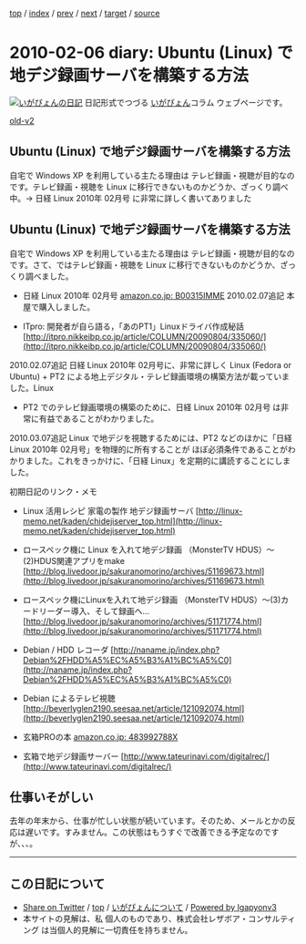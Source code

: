 [top](../index.html) 
 / [index](index.html) 
 / [prev](ig100128.html) 
 / [next](ig100213.html) 
 / [target](https://www.igapyon.jp/igapyon/diary/2010/ig100206.html) 
 / [source](https://github.com/igapyon/diary/blob/master/2010/ig100206.src.md) 

2010-02-06 diary: Ubuntu (Linux) で地デジ録画サーバを構築する方法
=====================================================================================================
[![いがぴょんの日記](https://www.igapyon.jp/igapyon/diary/images/iga200306s.jpg "いがぴょん")](https://www.igapyon.jp/igapyon/diary/memo/memoigapyon.html) 日記形式でつづる [いがぴょん](https://www.igapyon.jp/igapyon/diary/memo/memoigapyon.html)コラム ウェブページです。

[old-v2](ig100206-orig.html)

## Ubuntu (Linux) で地デジ録画サーバを構築する方法

自宅で Windows XP を利用している主たる理由は テレビ録画・視聴が目的なのです。テレビ録画・視聴を Linux に移行できないものかどうか、ざっくり調べ中。→ 日経 Linux 2010年 02月号 に非常に詳しく書いてありました


## Ubuntu (Linux) で地デジ録画サーバを構築する方法

自宅で Windows XP を利用している主たる理由は テレビ録画・視聴が目的なのです。さて、ではテレビ録画・視聴を Linux に移行できないものかどうか、ざっくり調べました。

* 日経 Linux 2010年 02月号
  [amazon.co.jp: B00315IMME](http://www.amazon.co.jp/exec/obidos/ASIN/B00315IMME/igapyondiary-22)
  2010.02.07追記 本屋で購入しました。
  
* ITpro: 開発者が自ら語る，「あのPT1」Linuxドライバ作成秘話
  [http://itpro.nikkeibp.co.jp/article/COLUMN/20090804/335060/](http://itpro.nikkeibp.co.jp/article/COLUMN/20090804/335060/)

2010.02.07追記 日経 Linux 2010年 02月号に、非常に詳しく Linux (Fedora or Ubuntu) + PT2 による地上デジタル・テレビ録画環境の構築方法が載っていました。Linux
+ PT2 でのテレビ録画環境の構築のために、日経 Linux 2010年 02月号 は非常に有益であることがわかりました。

2010.03.07追記 Linux で地デジを視聴するためには、PT2 などのほかに「日経 Linux 2010年 02月号」を物理的に所有することが ほぼ必須条件であることがわかりました。これをきっかけに、「日経 Linux」を定期的に講読することにしました。

初期日記のリンク・メモ

* Linux 活用レシピ 家電の製作 地デジ録画サーバ
  [http://linux-memo.net/kaden/chidejiserver_top.html](http://linux-memo.net/kaden/chidejiserver_top.html)
  
* ロースペック機に Linux を入れて地デジ録画 （MonsterTV HDUS）～(2)HDUS関連アプリをmake
  [http://blog.livedoor.jp/sakuranomorino/archives/51169673.html](http://blog.livedoor.jp/sakuranomorino/archives/51169673.html)
  
* ロースペック機にLinuxを入れて地デジ録画 （MonsterTV HDUS）～(3)カードリーダー導入、そして録画へ…
  [http://blog.livedoor.jp/sakuranomorino/archives/51171774.html](http://blog.livedoor.jp/sakuranomorino/archives/51171774.html)
  
* Debian / HDD レコーダ
  [http://naname.jp/index.php?Debian%2FHDD%A5%EC%A5%B3%A1%BC%A5%C0](http://naname.jp/index.php?Debian%2FHDD%A5%EC%A5%B3%A1%BC%A5%C0)
  
* Debian によるテレビ視聴
  [http://beverlyglen2190.seesaa.net/article/121092074.html](http://beverlyglen2190.seesaa.net/article/121092074.html)
  
* 玄箱PROの本
  [amazon.co.jp: 483992788X](http://www.amazon.co.jp/exec/obidos/ASIN/483992788X/igapyondiary-22)
  
* 玄箱で地デジ録画サーバー
  [http://www.tateurinavi.com/digitalrec/](http://www.tateurinavi.com/digitalrec/)

## 仕事いそがしい

去年の年末から、仕事が忙しい状態が続いています。そのため、メールとかの反応は遅いです。すみません。この状態はもうすぐで改善できる予定なのですが、、、。


----------------------------------------------------------------------------------------------------

## この日記について

* [Share on Twitter](https://twitter.com/intent/tweet?hashtags=igapyon%2Cdiary%2C%E3%81%84%E3%81%8C%E3%81%B4%E3%82%87%E3%82%93&text=Ubuntu+%28Linux%29+%E3%81%A7%E5%9C%B0%E3%83%87%E3%82%B8%E9%8C%B2%E7%94%BB%E3%82%B5%E3%83%BC%E3%83%90%E3%82%92%E6%A7%8B%E7%AF%89%E3%81%99%E3%82%8B%E6%96%B9%E6%B3%95&url=https%3A%2F%2Fwww.igapyon.jp%2Figapyon%2Fdiary%2F2010%2Fig100206.html) / [top](../index.html) / [いがぴょんについて](https://www.igapyon.jp/igapyon/diary/memo/memoigapyon.html) / [Powered by Igapyonv3](https://github.com/igapyon/igapyonv3)
* 本サイトの見解は、私 個人のものであり、株式会社レザボア・コンサルティング は当個人的見解に一切責任を持ちません。 
